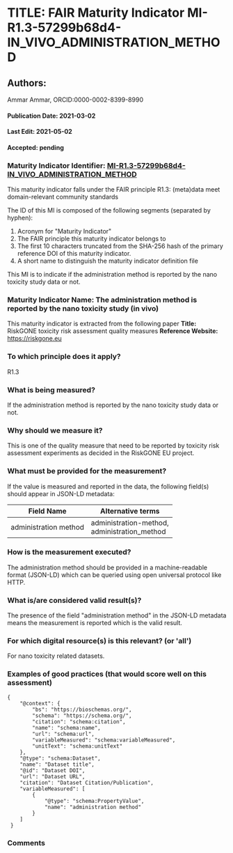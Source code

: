 # TITLE: FAIR Maturity Indicator MI-R1.3-57299b68d4-IN_VIVO_ADMINISTRATION_METHOD

## Authors: 
Ammar Ammar, ORCID:0000-0002-8399-8990

#### Publication Date: 2021-03-02
#### Last Edit: 2021-05-02
#### Accepted: pending

### Maturity Indicator Identifier: [MI-R1.3-57299b68d4-IN_VIVO_ADMINISTRATION_METHOD](https://w3id.org/fair/maturity_indicator/terms/Gen2/MI-R1.3-57299b68d4-IN_VIVO_ADMINISTRATION_METHOD)

This maturity indicator falls under the FAIR principle R1.3:
(meta)data meet domain-relevant community standards

The ID of this MI is composed of the following segments (separated by hyphen):
1. Acronym for "Maturity Indicator"
1. The FAIR principle this maturity indicator belongs to
1. The first 10 characters truncated from the SHA-256 hash of the primary reference DOI of this maturity indicator.
1. A short name to distinguish the maturity indicator definition file

This MI is to indicate if the administration method is reported by the nano toxicity study data or not.

### Maturity Indicator Name:  The administration method is reported by the nano toxicity study (in vivo)

This maturity indicator is extracted from the following paper 
**Title:** RiskGONE toxicity risk assessment quality measures
**Reference Website:** https://riskgone.eu

### To which principle does it apply?  
R1.3

### What is being measured?
If the administration method is reported by the nano toxicity study data or not.

### Why should we measure it?
This is one of the quality measure that need to be reported by toxicity risk assessment experiments as decided in the RiskGONE EU project.

### What must be provided for the measurement?
If the value is measured and reported in the data, the following field(s) should appear in JSON-LD metadata: 

| Field Name                | Alternative terms                                |
| ------------------------- | ------------------------------------------------ |
| administration method     | administration-method,<br>administration_method  |

### How is the measurement executed?
The administration method should be provided in a machine-readable format (JSON-LD) which can be queried using open universal protocol like HTTP.

### What is/are considered valid result(s)?
The presence of the field "administration method" in the JSON-LD metadata means the measurement is reported which is the valid result.

### For which digital resource(s) is this relevant? (or 'all')
For nano toxicity related datasets.  

### Examples of good practices (that would score well on this assessment)
```{json}
{
 	"@context": {
 		"bs": "https://bioschemas.org/",
 		"schema": "https://schema.org/",
 		"citation": "schema:citation",
 		"name": "schema:name",
 		"url": "schema:url",
 		"variableMeasured": "schema:variableMeasured",
 		"unitText": "schema:unitText"
 	},
 	"@type": "schema:Dataset",
 	"name": "Dataset title",
 	"@id": "Dataset DOI",
 	"url": "Dataset URL",
 	"citation": "Dataset Citation/Publication",
 	"variableMeasured": [
 		{
 			"@type": "schema:PropertyValue",
 			"name": "administration method"
 		}
 	]
 }
```

### Comments

